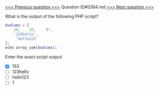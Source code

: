 [<<< Previous question <<<](0363.md)  Question ID#0364.md  [>>> Next question >>>](0365.md) 

What is the output of the following PHP script?

```php
$values = [
    10,    20,    '0',
    '123hello',
     'hello123'
];
echo array_sum($values);
```
Enter the exact script output

- [x] 153
- [ ] 123hello
- [ ] hello123
- [ ] 1
